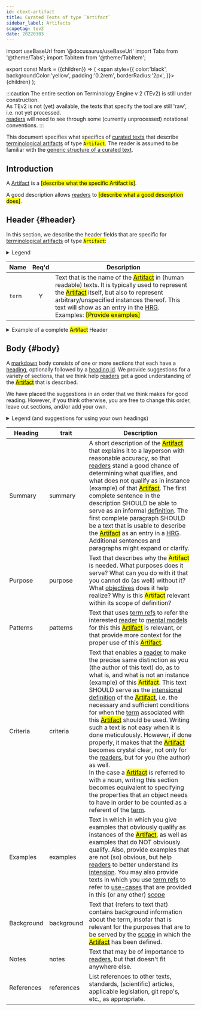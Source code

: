 ```yaml
---
id: ctext-artifact
title: Curated Texts of type `Artifact`
sidebar_label: Artifacts
scopetag: tev2
date: 20220303
---
```


import useBaseUrl from '@docusaurus/useBaseUrl'
import Tabs from '@theme/Tabs';
import TabItem from '@theme/TabItem';

<!-- Use 'Mark' as an HTML tag, e.g. <Mark>text to mark</Mark?-->
export const Mark = ({children}) => (
  <span style={{ color:'black', backgroundColor:'yellow', padding:'0.2rem', borderRadius:'2px', }}>
    {children}
  </span> );

:::caution
The entire section on Terminology Engine v 2 (TEv2) is still under construction.<br/>
As TEv2 is not (yet) available, the texts that specify the tool are still 'raw', i.e. not yet processed.<br/>[readers](@) will need to see through some (currently unprocessed) notational conventions.
:::

This document specifies what specifics of [curated texts](@) that describe [terminological artifacts](@) of type <Mark>`Artifact`</Mark>. The reader is assumed to be familiar with the [generic structure of a curated text](ctext).

## Introduction

A [Artifact](@) is a <Mark>[describe what the specific Artifact is]</Mark>.

A good description allows [readers](@) to <Mark>[describe what a good description does]</Mark>.

## Header {#header}

 In this section, we describe the header fields that are specific for [terminological artifacts](@) of type <Mark>`Artifact`</Mark>:

<details>
  <summary>Legend</summary>

1. **`Name`** contains the field name;
2. **`Req'd`** specifies whether (`Y`) or not (`n`) the field is required to be present as a header field.
4. **`Description`** specifies the meaning of the field, and other things you may need to know, e.g. why it is needed, a required syntax, etc.

</details>

| Name | Req'd | Description |
| ---- | :---: | ----------- |
| `term`         | Y | Text that is the name of the [<Mark>Artifact</Mark>](@) in (human readable) texts. It is typically used to represent the [<Mark>Artifact</Mark>](@) itself, but also to represent arbitrary/unspecified instances thereof. This text will show as an entry in the [HRG](@).<br/>Examples: <Mark>[Provide examples]</Mark> |

<details>
  <summary>Example of a complete <Mark>Artifact</Mark> Header</summary>

:::info Editor's note
content for the YAML header needed here below
:::

~~~ yaml
---
#
# Heading entries that serve multiple purposes (i.e. both TEv2 and e.g. Docusaurus):
#
id: <Mark>Artifact</Mark>-example

---
~~~

</details>

## Body {#body}

A [markdown](https://www.markdownguide.org/basic-syntax/) body consists of one or more sections that each have a [heading](https://www.markdownguide.org/basic-syntax/#headings), optionally followed by a [heading id](https://www.markdownguide.org/extended-syntax/#heading-ids). We provide suggestions for a variety of sections, that we think help [readers](@) get a good understanding of the [<Mark>Artifact</Mark>](@) that is described.

We have placed the suggestions in an order that we think makes for good reading. However, if you think otherwise, you are free to change this order, leave out sections, and/or add your own.

<details>
  <summary>Legend (and suggestions for using your own headings)</summary>

The body is expected to consist of sections of text, for which we provide suggestions for the [section headings](https://www.markdownguide.org/basic-syntax/#headings). A section consists of a header and further text, as follows:

~~~ markdown
## <Heading> {#<trait>}

further text goes here.
~~~

The `trait` is important, as authors can use it in a [term ref](@) to refer to this particular section. Therefore, you SHOULD stick to the suggestions for the `trait` if you write such a section.

The table that contains the suggestions has the following columns:

1. **Heading** shows a name we suggest for a particular section. If you use this suggestion, you do not need to also provide the `Heading ID` (because it is automatically arranged for).
2. **trait** specifies the text to be used as a [heading id](https://www.markdownguide.org/extended-syntax/#heading-id) in the case that the author of the section decides to use a different heading as the one that is suggested.
3. **Description** describes the kinds of content you may want to put in the section, and what [readers](@) expect that they would know, or could do after having read the text.

</details>

| Heading    | trait | Description |
| ---------- | ---------- | ----------- |
| Summary    | summary    | A short description of the [<Mark>Artifact</Mark>](@) that explains it to a layperson with reasonable accuracy, so that [readers](@) stand a good chance of determining what qualifies, and what does not qualify as in instance (example) of that [<Mark>Artifact</Mark>](@). The first complete sentence in the description SHOULD be able to serve as an informal [definition](@). The first complete paragraph SHOULD be a text that is usable to describe the [<Mark>Artifact</Mark>](@) as an entry in a [HRG](@). Additional sentences and paragraphs might expand or clarify. |
| Purpose    | purpose    | Text that describes why the <Mark>Artifact</Mark> is needed. What purposes does it serve? What can you do with it that you cannot do (as well) without it? What [objectives](@essif-lab) does it help realize? Why is this <Mark>Artifact</Mark> relevant within its scope of definition? |
| Patterns   | patterns   | Text that uses [term refs](@) to refer the interested [reader](@) to [mental models](@) for this this [<Mark>Artifact</Mark>](@) is relevant, or that provide more context for the proper use of this [<Mark>Artifact</Mark>](@). |
| Criteria   | criteria   | Text that enables a [reader](@) to make the precise same distinction as you (the author of this text) do, as to what is, and what is not an instance (example) of this <Mark>Artifact</Mark>. This text SHOULD serve as the [intensional definition](https://en.wikipedia.org/wiki/Extensional_and_intensional_definitions) of the [<Mark>Artifact</Mark>](@), i.e. the necessary and sufficient conditions for when the [term](@) associated with this [<Mark>Artifact</Mark>](@) should be used. Writing such a text is not easy when it is done meticulously. However, if done properly, it makes that the [<Mark>Artifact</Mark>](@) becomes crystal clear, not only for the [readers](@), but for you (the author) as well.<br/> In the case a [<Mark>Artifact</Mark>](@) is referred to with a noun, writing this section becomes equivalent to specifying the properties that an object needs to have in order to be counted as a referent of the [term](@). |
| Examples   | examples   | Text in which in which you give examples that obviously qualify as instances of the [<Mark>Artifact</Mark>](@), as well as examples that do NOT obviously qualify. Also, provide examples that are not (so) obvious, but help [readers](@) to better understand its [intension](https://en.wikipedia.org/wiki/Extensional_and_intensional_definitions). You may also provide texts in which you use [term refs](@) to refer to [use-cases](@) that are provided in this (or any other) [scope](@) |
| Background | background | Text that (refers to text that) contains background information about the term, insofar that is relevant for the purposes that are to be served by the [scope](@) in which the [<Mark>Artifact</Mark>](@) has been defined. |
| Notes      | notes      | Text that may be of importance to [readers](@), but that doesn't fit anywhere else. |
| References | references | List references to other texts, standards, (scientific) articles, applicable legislation, git repo's, etc., as appropriate. |
